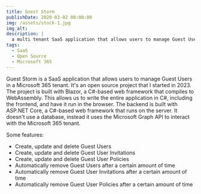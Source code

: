 ```yaml
---
title: Guest Storm
publishDate: 2020-03-02 00:00:00
img: /assets/stock-1.jpg
img_alt: 
description: |
  a multi tenant SaaS application that allows users to manage Guest Users in a Microsoft 365 tenant.
tags:
  - SaaS
  - Open Source
  - Microsoft 365
---
```


Guest Storm is a SaaS application that allows users to manage Guest Users in a Microsoft 365 tenant. It's an open source project that I started in 2023. The project is built with Blazor, a C#-based web framework that compiles to WebAssembly. This allows us to write the entire application in C#, including the frontend, and have it run in the browser. The backend is built with ASP.NET Core, a C#-based web framework that runs on the server. It doesn't use a database, instead it uses the Microsoft Graph API to interact with the Microsoft 365 tenant.

Some features:
- Create, update and delete Guest Users
- Create, update and delete Guest User Invitations
- Create, update and delete Guest User Policies
- Automatically remove Guest Users after a certain amount of time
- Automatically remove Guest User Invitations after a certain amount of time
- Automatically remove Guest User Policies after a certain amount of time